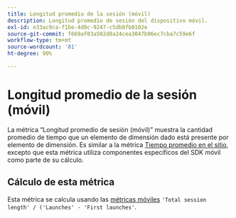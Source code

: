 ```yaml
---
title: Longitud promedio de la sesión (móvil)
description: Longitud promedio de sesión del dispositivo móvil.
exl-id: e33ac9ca-f1be-4d9c-9247-c5db8fb0102e
source-git-commit: f669af03a502d8a24cea3047b96ec7cba7c59e6f
workflow-type: tm+mt
source-wordcount: '81'
ht-degree: 90%

---
```


# Longitud promedio de la sesión (móvil)

La métrica “Longitud promedio de sesión (móvil)” muestra la cantidad promedio de tiempo que un elemento de dimensión dado está presente por elemento de dimensión. Es similar a la métrica [Tiempo promedio en el sitio](average-time-on-site.md), excepto que esta métrica utiliza componentes específicos del SDK móvil como parte de su cálculo.

## Cálculo de esta métrica

Esta métrica se calcula usando las [métricas móviles](https://experienceleague.adobe.com/docs/mobile-services/using/get-started-ug/mobile-metrics/metrics-reference.html) `'Total session length' / ('Launches' - 'First launches'`.
